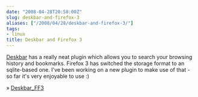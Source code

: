 ```yaml
---
date: "2008-04-28T20:58:00Z"
slug: deskbar-and-firefox-3
aliases: ["/2008/04/28/deskbar-and-firefox-3/"]
tags:
- linux
title: Deskbar and Firefox 3
---
```


[Deskbar](raphael.slinckx.net/deskbar/) has a really neat plugin which allows
you to search your browsing history and bookmarks. Firefox 3 has switched the
storage format to an sqlite-based one. I've been working on a new plugin to
make use of that - so far it's very enjoyable to use :)

» [Deskbar_FF3](http://github.com/lutzky/deskbar_ff3)
